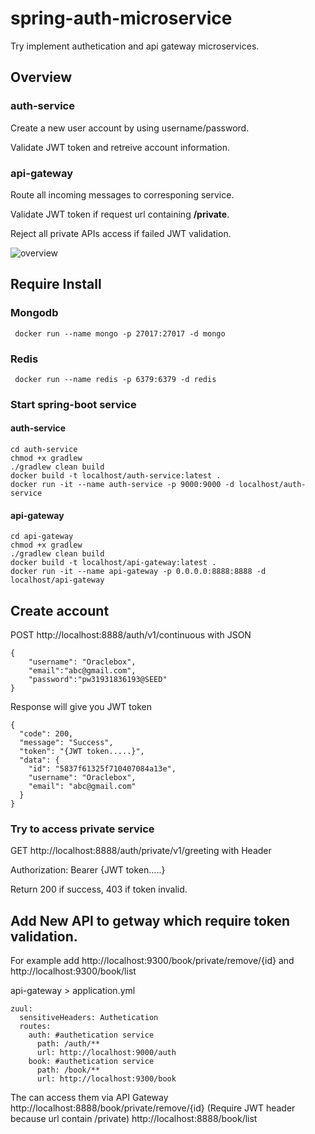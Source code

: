 # spring-auth-microservice
Try implement authetication and api gateway microservices.

## Overview
### auth-service
Create a new user account by using username/password.

Validate JWT token and retreive account information.

### api-gateway
Route all incoming messages to corresponing service.

Validate JWT token if request url containing **/private**.

Reject all private APIs access if failed JWT validation. 

![overview](https://raw.githubusercontent.com/oraclebox/spring-auth-microservice/master/docs/overview.png)

## Require Install 
### Mongodb 
```
 docker run --name mongo -p 27017:27017 -d mongo
```
### Redis
```
 docker run --name redis -p 6379:6379 -d redis
```
### Start spring-boot service
#### auth-service
```
cd auth-service
chmod +x gradlew
./gradlew clean build
docker build -t localhost/auth-service:latest .
docker run -it --name auth-service -p 9000:9000 -d localhost/auth-service
```

#### api-gateway
```
cd api-gateway
chmod +x gradlew
./gradlew clean build
docker build -t localhost/api-gateway:latest .
docker run -it --name api-gateway -p 0.0.0.0:8888:8888 -d localhost/api-gateway
```

## Create account
POST http://localhost:8888/auth/v1/continuous with JSON
```
{
	"username": "Oraclebox",
	"email":"abc@gmail.com",
	"password":"pw31931836193@SEED"
}
```
Response will give you JWT token
```
{
  "code": 200,
  "message": "Success",
  "token": "{JWT token.....}",
  "data": {
    "id": "5837f61325f710407084a13e",
    "username": "Oraclebox",
    "email": "abc@gmail.com"
  }
}
```

### Try to access private service
GET http://localhost:8888/auth/private/v1/greeting with Header

Authorization: Bearer {JWT token.....}

Return 200 if success, 403 if token invalid.

## Add New API to getway which require token validation. 
For example add http://localhost:9300/book/private/remove/{id} and http://localhost:9300/book/list

api-gateway > application.yml
```
zuul:
  sensitiveHeaders: Authetication
  routes:
    auth: #authetication service
      path: /auth/**
      url: http://localhost:9000/auth
    book: #authetication service
      path: /book/**
      url: http://localhost:9300/book      
```
The can access them via API Gateway
http://localhost:8888/book/private/remove/{id} (Require JWT header because url contain /private)
http://localhost:8888/book/list


